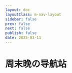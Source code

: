 ```yaml
---
layout: doc
layoutClass: m-nav-layout
sidebar: false
prev: false
next: false
publish: false
date: 2025-03-11
---
```


# 周末晚の导航站

<style src="/.vitepress/theme/styles/nav.scss"></style>

<script setup>
import { NAV_DATA } from '/.vitepress/theme/utils/data'
</script>

<MNavLinks v-for="{title, items} in NAV_DATA" :title="title" :items="items"/>
